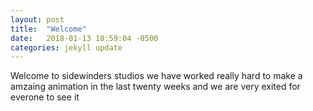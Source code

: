 ```yaml
---
layout: post
title:  "Welcome"
date:   2018-01-13 18:59:04 -0500
categories: jekyll update
---
```

Welcome to sidewinders studios we have worked really hard to make a amzaing animation in the last twenty weeks and we are very exited for everone to see it
